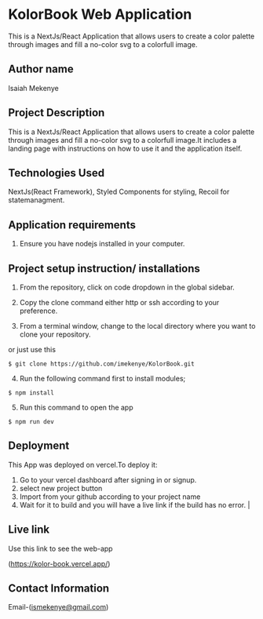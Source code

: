 # KolorBook Web Application

This is a NextJs/React Application that allows users to create a color palette through images and fill a no-color svg to a colorfull image.

## Author name

Isaiah Mekenye

## Project Description

This is a NextJs/React Application that allows users to create a color palette through images and fill a no-color svg to a colorfull image.It includes a landing page with instructions on how to use it and the application itself.

## Technologies Used

NextJs(React Framework), Styled Components for styling, Recoil for statemanagment.

## Application requirements

1. Ensure you have nodejs installed in your computer.


## Project setup instruction/ installations


1. From the repository, click on code dropdown in the global sidebar.

2. Copy the clone command either http or ssh according to your preference.

3.  From a terminal window, change to the local directory where you want to clone your repository.

or just use this

`$ git clone https://github.com/imekenye/KolorBook.git`

4. Run the following command first to install modules;

`$ npm install`

5. Run this command to open the app

`$ npm run dev`


## Deployment

This App was deployed on vercel.To deploy it:

1. Go to your vercel dashboard after signing in or signup.
2. select new project button
3. Import from your github according to your project name
4. Wait for it to build and you will have a live link if the build has no error.
                 |



## Live link

Use this link to see the web-app

(<https://kolor-book.vercel.app/>)

## Contact Information

Email-(ismekenye@gmail.com)